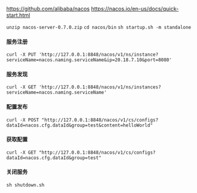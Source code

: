 https://github.com/alibaba/nacos
https://nacos.io/en-us/docs/quick-start.html

`unzip nacos-server-0.7.0.zip`
`cd nacos/bin`
`sh startup.sh -m standalone`

#### 服务注册

`curl -X PUT 'http://127.0.0.1:8848/nacos/v1/ns/instance?serviceName=nacos.naming.serviceName&ip=20.18.7.10&port=8080'`

#### 服务发现

`curl -X GET 'http://127.0.0.1:8848/nacos/v1/ns/instances?serviceName=nacos.naming.serviceName'`

#### 配置发布

`curl -X POST "http://127.0.0.1:8848/nacos/v1/cs/configs?dataId=nacos.cfg.dataId&group=test&content=helloWorld"`

#### 获取配置

`curl -X GET "http://127.0.0.1:8848/nacos/v1/cs/configs?dataId=nacos.cfg.dataId&group=test"`

#### 关闭服务

`sh shutdown.sh`
